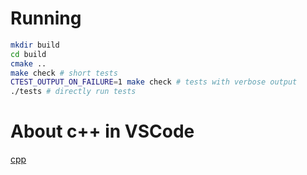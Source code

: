 # Running

```bash
mkdir build
cd build
cmake ..
make check # short tests
CTEST_OUTPUT_ON_FAILURE=1 make check # tests with verbose output
./tests # directly run tests
```

# About c++ in VSCode

[cpp](https://code.visualstudio.com/docs/languages/cpp)

